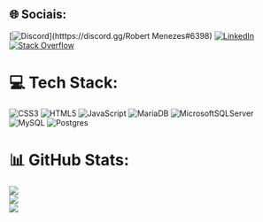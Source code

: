 
## 🌐 Sociais:
[![Discord](https://img.shields.io/badge/Discord-%237289DA.svg?logo=discord&logoColor=white)](htttps://discord.gg/Robert Menezes#6398) [![LinkedIn](https://img.shields.io/badge/LinkedIn-%230077B5.svg?logo=linkedin&logoColor=white)](https://www.linkedin.com/in/robertmenezesti/) [![Stack Overflow](https://img.shields.io/badge/-Stackoverflow-FE7A16?logo=stack-overflow&logoColor=white)](https://pt.stackoverflow.com/users/300796/robert-menezes) 

# 💻 Tech Stack:
![CSS3](https://img.shields.io/badge/css3-%231572B6.svg?style=flat&logo=css3&logoColor=white) ![HTML5](https://img.shields.io/badge/html5-%23E34F26.svg?style=flat&logo=html5&logoColor=white) ![JavaScript](https://img.shields.io/badge/javascript-%23323330.svg?style=flat&logo=javascript&logoColor=%23F7DF1E) ![MariaDB](https://img.shields.io/badge/MariaDB-003545?style=flat&logo=mariadb&logoColor=white) ![MicrosoftSQLServer](https://img.shields.io/badge/Microsoft%20SQL%20Sever-CC2927?style=flat&logo=microsoft%20sql%20server&logoColor=white) ![MySQL](https://img.shields.io/badge/mysql-%2300f.svg?style=flat&logo=mysql&logoColor=white) ![Postgres](https://img.shields.io/badge/postgres-%23316192.svg?style=flat&logo=postgresql&logoColor=white)
# 📊 GitHub Stats:
![](https://github-readme-stats.vercel.app/api?username=robertmenezesdev&theme=darcula&hide_border=false&include_all_commits=false&count_private=false)<br/>
![](https://github-readme-streak-stats.herokuapp.com/?user=robertmenezesdev&theme=darcula&hide_border=false)<br/>
![](https://github-readme-stats.vercel.app/api/top-langs/?username=robertmenezesdev&theme=darcula&hide_border=false&include_all_commits=false&count_private=false&layout=compact)
